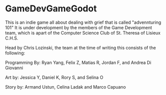 # GameDevGameGodot

This is an indie game all about dealing with grief that is called "advennturing 101"
It is under development by the members of the Game Development team, which is apart of the Computer Science Club of St. Theresa of Lisieux C.H.S.

Head by Chris Lozinski, the team at the time of writing this consists of the following:

Programming By: Ryan Yang, Felix Z, Matias R, Jordan F, and Andrea Di Giovanni 

Art by: Jessica Y, Daniel K, Rory S, and Selina O

Story by: Armand Ustun, Celina Ladak and Marco Capuano 
